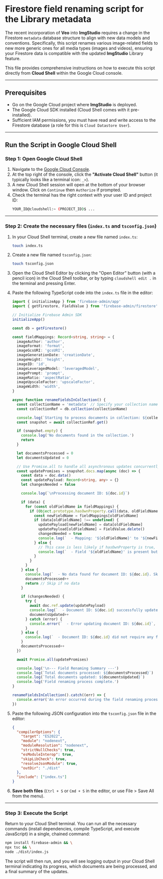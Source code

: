 # Firestore field renaming script for the Library metadata

The recent incorporation of **Veo** into **ImgStudio** requires a change in the Firestore `metadata` database structure to align with new data models and conventions. Specifically, this script renames various image-related fields to new more generic ones for all media types (images and videos), ensuring your Firestore data is compatible with the updated **ImgStudio** Library feature.

This file provides comprehensive instructions on how to execute this script directly from **Cloud Shell** within the Google Cloud console.

---

## Prerequisites

- Go on the Google Cloud project where **ImgStudio** is deployed.
- The Google Cloud SDK installed (Cloud Shell comes with it pre-installed).
- Sufficient IAM permissions, you must have read and write access to the Firestore database (a role for this is `Cloud Datastore User`).

---

## Run the Script in Google Cloud Shell

### Step 1: Open Google Cloud Shell

1.  Navigate to the [Google Cloud Console](https://console.cloud.google.com/).
2.  At the top right of the console, click the **"Activate Cloud Shell"** button (it typically looks like a terminal icon: `_>`).
3.  A new Cloud Shell session will open at the bottom of your browser window. Click on `Continue` then `Authorize` if prompted.
4.  Check the terminal has the right context with your user ID and project ID:
    ```bash
    YOUR_ID@cloudshell:~ (PROJECT_ID)$ ...
    ```

---

### Step 2: Create the necessary files (`index.ts` and `tsconfig.json`)

1.  In your Cloud Shell terminal, create a new file named `index.ts`:
    ```bash
    touch index.ts
    ```
2.  Create a new file named `tsconfig.json`:
    ```bash
    touch tsconfig.json
    ```
3.  Open the Cloud Shell Editor by clicking the "Open Editor" button (with a pencil icon) in the Cloud Shell toolbar, or by typing `cloudshell edit .` in the terminal and pressing Enter.
4.  Paste the following TypeScript code into the `index.ts` file in the editor:

    ```typescript
    import { initializeApp } from 'firebase-admin/app'
    import { getFirestore, FieldValue } from 'firebase-admin/firestore'

    // Initialize Firebase Admin SDK
    initializeApp()

    const db = getFirestore()

    const fieldMappings: Record<string, string> = {
      imageAuthor: 'author',
      imageFormat: 'format',
      imageGcsURI: 'gcsURI',
      imageGenerationDate: 'creationDate',
      imageHeight: 'height',
      imageID: 'id',
      imageLeveragedModel: 'leveragedModel',
      imagePrompt: 'prompt',
      imageRatio: 'aspectRatio',
      imageUpscaleFactor: 'upscaleFactor',
      imageWidth: 'width',
    }

    async function renameFieldsInCollection() {
      const collectionName = 'metadata' // Specify your collection name here
      const collectionRef = db.collection(collectionName)

      console.log(`Starting to process documents in collection: ${collectionName}`)
      const snapshot = await collectionRef.get()

      if (snapshot.empty) {
        console.log('No documents found in the collection.')
        return
      }

      let documentsProcessed = 0
      let documentsUpdated = 0

      // Use Promise.all to handle all asynchronous updates concurrently
      const updatePromises = snapshot.docs.map(async (doc) => {
        const data = doc.data()
        const updatePayload: Record<string, any> = {}
        let changesNeeded = false

        console.log(`\nProcessing document ID: ${doc.id}`)

        if (data) {
          for (const oldFieldName in fieldMappings) {
            if (Object.prototype.hasOwnProperty.call(data, oldFieldName)) {
              const newFieldName = fieldMappings[oldFieldName]
              if (data[oldFieldName] !== undefined) {
                updatePayload[newFieldName] = data[oldFieldName]
                updatePayload[oldFieldName] = FieldValue.delete()
                changesNeeded = true
                console.log(`  - Mapping: '${oldFieldName}' to '${newFieldName}'. Old field found, marked for update.`)
              } else {
                // This case is less likely if hasOwnProperty is true, but good for thoroughness
                console.log(`  - Field '${oldFieldName}' is present but undefined. Skipping.`)
              }
            }
          }
        } else {
          console.log(`  - No data found for document ID: ${doc.id}. Skipping.`)
          documentsProcessed++
          return // Skip if no data
        }

        if (changesNeeded) {
          try {
            await doc.ref.update(updatePayload)
            console.log(`  - Document ID: ${doc.id} successfully updated.`)
            documentsUpdated++
          } catch (error) {
            console.error(`  - Error updating document ID: ${doc.id}`, error)
          }
        } else {
          console.log(`  - Document ID: ${doc.id} did not require any field renaming.`)
        }
        documentsProcessed++
      })

      await Promise.all(updatePromises)

      console.log('\n--- Field Renaming Summary ---')
      console.log(`Total documents processed: ${documentsProcessed}`)
      console.log(`Total documents updated: ${documentsUpdated}`)
      console.log('Field renaming process complete.')
    }

    renameFieldsInCollection().catch((err) => {
      console.error('An error occurred during the field renaming process:', err)
    })
    ```

5.  Paste the following JSON configuration into the `tsconfig.json` file in the editor:
    ```json
    {
      "compilerOptions": {
        "target": "ES2022",
        "module": "nodenext",
        "moduleResolution": "nodenext",
        "strictNullChecks": true,
        "esModuleInterop": true,
        "skipLibCheck": true,
        "resolveJsonModule": true,
        "outDir": "./dist"
      },
      "include": ["index.ts"]
    }
    ```
6.  **Save both files** (`Ctrl + S` or `Cmd + S` in the editor, or use File > Save All from the menu).

---

### Step 3: Execute the Script

Return to your Cloud Shell terminal. You can run all the necessary commands (install dependencies, compile TypeScript, and execute JavaScript) in a single, chained command:

```bash
npm install firebase-admin && \
npx tsc && \
node ./dist/index.js
```

The script will then run, and you will see logging output in your Cloud Shell terminal indicating its progress, which documents are being processed, and a final summary of the updates.
